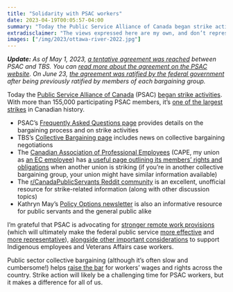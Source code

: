 ```yaml
---
title: "Solidarity with PSAC workers"
date: 2023-04-19T00:05:57-04:00
summary: "Today the Public Service Alliance of Canada began strike activities. With more than 155,000 participating PSAC members, it’s one of the largest strikes in Canadian history."
extradisclaimer: "The views expressed here are my own, and don’t represent the opinions of my union, my team, or my employer."
images: ["/img/2023/ottawa-river-2022.jpg"]
---
```


_**Update:** As of May 1, 2023, [a tentative agreement was reached](https://www.cbc.ca/news/canada/ottawa/psac-agreement-reached-treasury-board-1.6819491) between PSAC and TBS. You can [read more about the agreement on the PSAC website](https://workerscantwait.ca/tb-rat-faq/). On June 23, [the agreement was ratified by the federal government](https://psacunion.ca/government-ratifies-collective-agreements-for-155000-psac-members) after being previously ratified by members of each bargaining group._

Today the [Public Service Alliance of Canada](https://psacunion.ca/) (PSAC) [began strike activities](https://www.cbc.ca/news/canada/ottawa/psac-strike-1.6813502). With more than 155,000 participating PSAC members, it’s [one of the largest strikes](https://policyoptions.irpp.org/magazines/february-2023/public-service-prepares-strike/) in Canadian history.

* PSAC’s [Frequently Asked Questions page](https://workerscantwait.ca/strike-faq/) provides details on the bargaining process and on strike activities
* TBS’s [Collective Bargaining page](https://www.canada.ca/en/treasury-board-secretariat/services/collective-agreements/collective-bargaining.html) includes news on collective bargaining negotiations
* The [Canadian Association of Professional Employees](https://www.acep-cape.ca/en) (CAPE, my union as [an EC employee](/2022/03/05/things-id-like-to-see-in-upcoming-ec-collective-agreement-negotiations/)) has [a useful page outlining its members’ rights and obligations](https://www.acep-cape.ca/en/news/what-should-cape-members-do-during-another-groups-strike-action) when another union is striking (if you’re in another collective bargaining group, your union might have similar information available)
* The [r/CanadaPublicServants Reddit community](https://www.reddit.com/r/CanadaPublicServants/) is an excellent, unofficial resource for strike-related information (along with other discussion topics)
* Kathryn May’s [Policy Options newsletter](https://us7.campaign-archive.com/?u=f538f283d07ef7057a628bed8&id=e2c9500d72) is also an informative resource for public servants and the general public alike

I’m grateful that PSAC is advocating for [stronger remote work provisions](/2022/03/05/things-id-like-to-see-in-upcoming-ec-collective-agreement-negotiations/#permanent-remote-work-options-and-access-to-modern-tools) (which will ultimately make the federal public service [more effective](https://www.reddit.com/r/CanadaPublicServants/comments/11l0xf6/comment/jbbaw94/) and [more representative](https://mastodon.social/@geekingirl/110284057411293595)), [alongside other important considerations](https://www.cbc.ca/news/canada/ottawa/ottawa-federal-public-servants-bargaining-talks-public-service-alliance-of-canada-treasury-board-1.6809168) to support Indigenous employees and Veterans Affairs case workers. 

Public sector collective bargaining (although it’s often slow and cumbersome!) helps [raise the bar](https://jacobin.com/2023/04/canada-public-service-alliance-of-canada-strike-fair-wages) for workers’ wages and rights across the country. Strike action will likely be a challenging time for PSAC workers, but it makes a difference for all of us.

